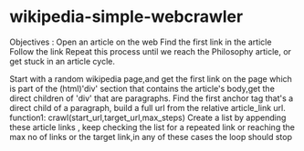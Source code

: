# wikipedia-simple-webcrawler

Objectives : 
Open an article on the web
Find the first link in the article
Follow the link
Repeat this process until we reach the Philosophy article, or get stuck in an article cycle.

Start with a random wikipedia page,and get the first link on the page which is part of the (html)'div' section that contains the article's body,get the direct children of 'div' that are paragraphs. Find the first anchor tag that's a direct child of a paragraph, build a full url from the relative article_link url.
function1: crawl(start_url,target_url,max_steps)
Create  a list by appending these article links , keep checking the list for a repeated link or reaching the max no of links or the target link,in any of these cases the loop should stop
